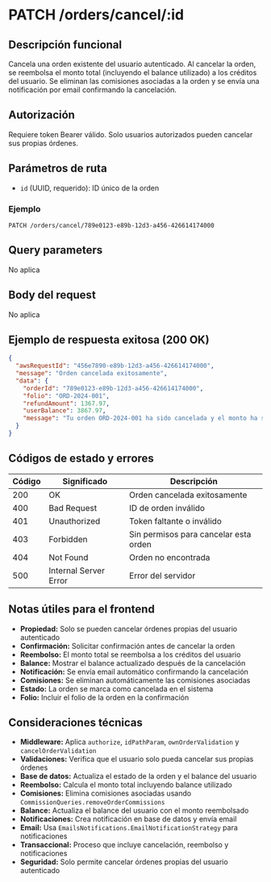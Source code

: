 # PATCH /orders/cancel/:id

## Descripción funcional

Cancela una orden existente del usuario autenticado. Al cancelar la orden, se reembolsa el monto total (incluyendo el balance utilizado) a los créditos del usuario. Se eliminan las comisiones asociadas a la orden y se envía una notificación por email confirmando la cancelación.

## Autorización

Requiere token Bearer válido. Solo usuarios autorizados pueden cancelar sus propias órdenes.

## Parámetros de ruta

- `id` (UUID, requerido): ID único de la orden

### Ejemplo
```
PATCH /orders/cancel/789e0123-e89b-12d3-a456-426614174000
```

## Query parameters

No aplica

## Body del request

No aplica

## Ejemplo de respuesta exitosa (200 OK)

```json
{
  "awsRequestId": "456e7890-e89b-12d3-a456-426614174000",
  "message": "Orden cancelada exitosamente",
  "data": {
    "orderId": "789e0123-e89b-12d3-a456-426614174000",
    "folio": "ORD-2024-001",
    "refundAmount": 1367.97,
    "userBalance": 3867.97,
    "message": "Tu orden ORD-2024-001 ha sido cancelada y el monto ha sido reembolsado a tus créditos. ¡Puedes usarlos en futuras compras y seguir disfrutando de nuestros productos!"
  }
}
```

## Códigos de estado y errores

| Código | Significado | Descripción |
|--------|-------------|-------------|
| 200 | OK | Orden cancelada exitosamente |
| 400 | Bad Request | ID de orden inválido |
| 401 | Unauthorized | Token faltante o inválido |
| 403 | Forbidden | Sin permisos para cancelar esta orden |
| 404 | Not Found | Orden no encontrada |
| 500 | Internal Server Error | Error del servidor |

## Notas útiles para el frontend

- **Propiedad:** Solo se pueden cancelar órdenes propias del usuario autenticado
- **Confirmación:** Solicitar confirmación antes de cancelar la orden
- **Reembolso:** El monto total se reembolsa a los créditos del usuario
- **Balance:** Mostrar el balance actualizado después de la cancelación
- **Notificación:** Se envía email automático confirmando la cancelación
- **Comisiones:** Se eliminan automáticamente las comisiones asociadas
- **Estado:** La orden se marca como cancelada en el sistema
- **Folio:** Incluir el folio de la orden en la confirmación

## Consideraciones técnicas

- **Middleware:** Aplica `authorize`, `idPathParam`, `ownOrderValidation` y `cancelOrderValidation`
- **Validaciones:** Verifica que el usuario solo pueda cancelar sus propias órdenes
- **Base de datos:** Actualiza el estado de la orden y el balance del usuario
- **Reembolso:** Calcula el monto total incluyendo balance utilizado
- **Comisiones:** Elimina comisiones asociadas usando `CommissionQueries.removeOrderCommissions`
- **Balance:** Actualiza el balance del usuario con el monto reembolsado
- **Notificaciones:** Crea notificación en base de datos y envía email
- **Email:** Usa `EmailsNotifications.EmailNotificationStrategy` para notificaciones
- **Transaccional:** Proceso que incluye cancelación, reembolso y notificaciones
- **Seguridad:** Solo permite cancelar órdenes propias del usuario autenticado

